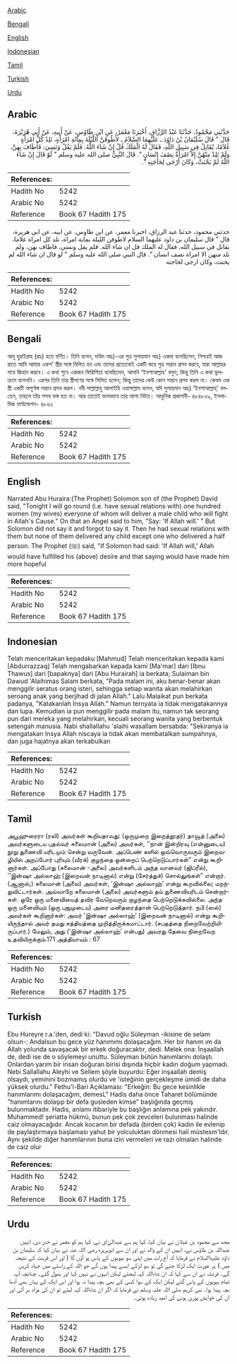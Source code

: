 [Arabic](#arabic)

[Bengali](#bengali)

[English](#english)

[Indonesian](#indonesian)

[Tamil](#tamil)

[Turkish](#turkish)

[Urdu](#urdu)

## Arabic


<div dir="rtl" lang="ar" style={{fontSize:'larger',backgroundColor:'#f8f9fa',padding:20}}>
حَدَّثَنِي مَحْمُودٌ، حَدَّثَنَا عَبْدُ الرَّزَّاقِ، أَخْبَرَنَا مَعْمَرٌ، عَنِ ابْنِ طَاوُسٍ، عَنْ أَبِيهِ، عَنْ أَبِي هُرَيْرَةَ، قَالَ ‏"‏ قَالَ سُلَيْمَانُ بْنُ دَاوُدَ ـ عَلَيْهِمَا السَّلاَمُ ـ لأَطُوفَنَّ اللَّيْلَةَ بِمِائَةِ امْرَأَةٍ، تَلِدُ كُلُّ امْرَأَةٍ غُلاَمًا، يُقَاتِلُ فِي سَبِيلِ اللَّهِ، فَقَالَ لَهُ الْمَلَكُ قُلْ إِنْ شَاءَ اللَّهُ‏.‏ فَلَمْ يَقُلْ وَنَسِيَ، فَأَطَافَ بِهِنَّ، وَلَمْ تَلِدْ مِنْهُنَّ إِلاَّ امْرَأَةٌ نِصْفَ إِنْسَانٍ ‏"‏‏.‏ قَالَ النَّبِيُّ صلى الله عليه وسلم ‏"‏ لَوْ قَالَ إِنْ شَاءَ اللَّهُ لَمْ يَحْنَثْ، وَكَانَ أَرْجَى لِحَاجَتِهِ ‏"‏‏.‏
</div>
<div style={{backgroundColor:'#f8f9fa',padding:20, marginBottom: 10}}><table> <thead> <tr> <th>References:</th> <th></th> </tr> </thead> <tbody><tr><td>Hadith No</td><td>5242</td></tr><tr><td>Arabic No</td><td>5242</td></tr><tr><td>Reference</td><td>Book 67 Hadith 175</td></tr></tbody></table></div>


<div dir="rtl" lang="ar" style={{fontSize:'larger',backgroundColor:'#f8f9fa',padding:20}}>
حدثني محمود، حدثنا عبد الرزاق، اخبرنا معمر، عن ابن طاوس، عن ابيه، عن ابي هريرة، قال " قال سليمان بن داود عليهما السلام لاطوفن الليلة بماية امراة، تلد كل امراة غلاما، يقاتل في سبيل الله، فقال له الملك قل ان شاء الله. فلم يقل ونسي، فاطاف بهن، ولم تلد منهن الا امراة نصف انسان ". قال النبي صلى الله عليه وسلم " لو قال ان شاء الله لم يحنث، وكان ارجى لحاجته
</div>
<div style={{backgroundColor:'#f8f9fa',padding:20, marginBottom: 10}}><table> <thead> <tr> <th>References:</th> <th></th> </tr> </thead> <tbody><tr><td>Hadith No</td><td>5242</td></tr><tr><td>Arabic No</td><td>5242</td></tr><tr><td>Reference</td><td>Book 67 Hadith 175</td></tr></tbody></table></div>

## Bengali


<div dir="ltr" lang="bn" style={{fontSize:'larger',backgroundColor:'#f8f9fa',padding:20}}>
আবূ হুরাইরাহ (রাঃ) হতে বর্ণিত। তিনি বলেন, দাউদ আঃ)-এর পুত্র সুলায়মান আঃ) একদা বলেছিলেন, নিশ্চয়ই আজ রাতে আমি আমার একশ’ স্ত্রীর সঙ্গে মিলিত হব এবং তাদের প্রত্যেকেই একটি করে পুত্র সন্তান প্রসব করবে, যারা আল্লাহর পথে জিহাদ করবে। এ কথা শুনে একজন ফিরিশিতা বলেছিলেন, আপনি ‘ইনশাআল্লাহ’ বলুন; কিন্তু তিনি এ কথা ভুলক্রমে বলেননি। এরপর তিনি তার স্ত্রীগণের সঙ্গে মিলিত হলেন; কিন্তু তাদের কেউ কোন সন্তান প্রসব করল না। কেবল এক স্ত্রী একটি অপূর্ণাঙ্গ সন্তান প্রসব করল। নবী সাল্লাল্লাহু আলাইহি ওয়াসাল্লাম বলেন, যদি সুলায়মান আঃ) ‘ইনশাআল্লাহ্’ বলতেন, তাহলে তাঁর শপথ ভঙ্গ হত না। আর তাতেই ভালভাবে তার আশা মিটত। আধুনিক প্রকাশনী- ৪৮৪৮৫৯, ইসলামিক ফাউন্ডেশন- ৪৮৬২
</div>
<div style={{backgroundColor:'#f8f9fa',padding:20, marginBottom: 10}}><table> <thead> <tr> <th>References:</th> <th></th> </tr> </thead> <tbody><tr><td>Hadith No</td><td>5242</td></tr><tr><td>Arabic No</td><td>5242</td></tr><tr><td>Reference</td><td>Book 67 Hadith 175</td></tr></tbody></table></div>

## English


<div dir="ltr" lang="en" style={{fontSize:'larger',backgroundColor:'#f8f9fa',padding:20}}>
Narrated Abu Huraira:(The Prophet) Solomon son of (the Prophet) David said, "Tonight I will go round (i.e. have sexual relations with) one hundred women (my wives) everyone of whom will deliver a male child who will fight in Allah's Cause." On that an Angel said to him, "Say: 'If Allah will.' " But Solomon did not say it and forgot to say it. Then he had sexual relations with them but none of them delivered any child except one who delivered a half person. The Prophet (ﷺ) said, "If Solomon had said: 'If Allah will,' Allah would have fulfilled his (above) desire and that saying would have made him more hopeful
</div>
<div style={{backgroundColor:'#f8f9fa',padding:20, marginBottom: 10}}><table> <thead> <tr> <th>References:</th> <th></th> </tr> </thead> <tbody><tr><td>Hadith No</td><td>5242</td></tr><tr><td>Arabic No</td><td>5242</td></tr><tr><td>Reference</td><td>Book 67 Hadith 175</td></tr></tbody></table></div>

## Indonesian


<div dir="ltr" lang="id" style={{fontSize:'larger',backgroundColor:'#f8f9fa',padding:20}}>
Telah menceritakan kepadaku [Mahmud] Telah menceritakan kepada kami [Abdurrazzaq] Telah mengabarkan kepada kami [Ma'mar] dari [Ibnu Thawus] dari [bapaknya] dari [Abu Hurairah] ia berkata; Sulaiman bin Dawud 'Alaihimas Salam berkata, "Pada malam ini, aku benar-benar akan menggilir seratus orang isteri, sehingga setiap wanita akan melahirkan seroang anak yang berjihad di jalan Allah." Lalu Malaikat pun berkata padanya, "Katakanlah Insya Allah." Namun ternyata ia tidak mengatakannya dan lupa. Kemudian ia pun menggilir pada malam itu, namun tak seorang pun dari mereka yang melahirkan, kecuali seorang wanita yang berbentuk setengah manusia. Nabi shallallahu 'alaihi wasallam bersabda: "Sekiranya ia mengatakan Insya Allah niscaya ia tidak akan membatalkan sumpahnya, dan juga hajatnya akan terkabulkan
</div>
<div style={{backgroundColor:'#f8f9fa',padding:20, marginBottom: 10}}><table> <thead> <tr> <th>References:</th> <th></th> </tr> </thead> <tbody><tr><td>Hadith No</td><td>5242</td></tr><tr><td>Arabic No</td><td>5242</td></tr><tr><td>Reference</td><td>Book 67 Hadith 175</td></tr></tbody></table></div>

## Tamil


<div dir="ltr" lang="ta" style={{fontSize:'larger',backgroundColor:'#f8f9fa',padding:20}}>
அபூஹுரைரா (ரலி) அவர்கள் கூறியதாவது: (ஒருமுறை இறைத்தூதர்) தாவூத் (அலை) அவர்களுடைய புதல்வர் சுலைமான் (அலை) அவர்கள், ‘‘நான் இன்றிரவு (என்னுடைய) நூறு துணைவி யரிடமும் சென்று வருவேன். அப்பெண் களில் ஒவ்வொருவரும் இறைவழியில் அறப்போர் புரியும் (வீரக்) குழந்தை ஒன்றைப் பெற்றெடுப்பார்கள்” என்று கூறினார்கள். அப்போது (சுலைமான் -அலை) அவர்களிடம் அந்த வானவர் (ஜிப்ரீல்), ‘‘இன்ஷா அல்லாஹ் (இறைவன் நாடினால்) என்று (சேர்த்துச்) சொல்லுங்கள்” என்றார். (ஆனால்,) சுலைமான் (அலை) அவர்கள், ‘இன்ஷா அல்லாஹ்’ என்று கூறவில்லை; மறந்துவிட்டார்கள். அவ்வாறே சுலைமான் (அலை) அவர்களும் தம் துணைவியரிடம் சென்றார்கள். ஒரே ஒரு மனைவியைத் தவிர வேறெவரும் குழந்தை பெற்றெடுக்கவில்லை. அந்த ஒரு மனைவியும் (ஒரு புஜமுடைய) அரை மனிதரைத்தான் பெற்றெடுத்தார். நபி (ஸல்) அவர்கள் கூறினார்கள்: அவர் ‘இன்ஷா அல்லாஹ்’ (இறைவன் நாடினால்) என்று கூறியிருந்தால் அவர் தமது சத்தியத்தை முறித்திருக்கமாட்டார். (சபதத்தை நிறைவேற்றியிருப்பார்.) மேலும், அது (‘இன்ஷா அல்லாஹ்’ என்பது) அவரது தேவை நிறைவேற உதவியிருக்கும்.171 அத்தியாயம் : 67
</div>
<div style={{backgroundColor:'#f8f9fa',padding:20, marginBottom: 10}}><table> <thead> <tr> <th>References:</th> <th></th> </tr> </thead> <tbody><tr><td>Hadith No</td><td>5242</td></tr><tr><td>Arabic No</td><td>5242</td></tr><tr><td>Reference</td><td>Book 67 Hadith 175</td></tr></tbody></table></div>

## Turkish


<div dir="ltr" lang="tr" style={{fontSize:'larger',backgroundColor:'#f8f9fa',padding:20}}>
Ebu Hureyre r.a.'den, dedi ki: "Davud oğlu Süleyman -ikisine de selam olsun-: Andalsun bu gece yüz hanımımı dolaşacağım. Her bir hanım ım da Allah yolunda savaşacak bir erkek doğuracaktır, dedi. Melek ona: İnşaallah de, dedi ise de o söylemeyi unuttu. Süleyman bütün hanımlarını dolaştı. Onlardan yarım bir insan doğuran birisi dışında hiçbir kadın doğum yapmadı. Nebi Sallallahu Aleyhi ve Sellem şöyle buyurdu: Eğer inşaallah demiş olsaydı, yeminini bozmamış olurdu ve 'isteğinin gerçekleşme ümidi de daha yüksek olurdu." Fethu'l-Bari Açıklaması: "Erkeğin: Bu gece kesinlikle hanımlarımı dolaşacağım, demesL" Hadis daha önce Taharet bölümünde "hanımlarını dolaşıp bir defa gusleden kimse" başlığında geçmiş bulunmaktadır. Hadis, anlamı itibariyle bu başlığın anlamına pek yakındır. Muhammed! şeriatta hükmü, bunun pek çok zevceleri bulunması halinde caiz olmayacağıdır. Ancak kocanın bir defada (birden çok) kadın ile evlenip de paylaştırmaya başlaması yahut bir yolculuktan dönmesi hali müstesm'ldır. Aynı şekilde diğer hanımlarının buna izin vermeleri ve razı olmaları halinde de caiz olur
</div>
<div style={{backgroundColor:'#f8f9fa',padding:20, marginBottom: 10}}><table> <thead> <tr> <th>References:</th> <th></th> </tr> </thead> <tbody><tr><td>Hadith No</td><td>5242</td></tr><tr><td>Arabic No</td><td>5242</td></tr><tr><td>Reference</td><td>Book 67 Hadith 175</td></tr></tbody></table></div>

## Urdu


<div dir="rtl" lang="ur" style={{fontSize:'larger',backgroundColor:'#f8f9fa',padding:20}}>
مجھ سے محمود بن غیلان نے بیان کیا، کہا ہم سے عبدالرزاق نے، کہا ہم کو معمر نے خبر دی، انہیں عبداللہ بن طاؤس نے، انہیں ان کے والد نے اور ان سے ابوہریرہ رضی اللہ عنہ نے بیان کیا کہ سلیمان بن داؤد علیہاالسلام نے فرمایا کہ آج رات میں اپنی سو بیویوں کے پاس ہو آؤں گا ( اور اس قربت کے نتیجہ میں ) ہر عورت ایک لڑکا جنے گی تو سو لڑکے ایسے پیدا ہوں گے جو اللہ کے راستے میں جہاد کریں گے۔ فرشتہ نے ان سے کہا کہ ان شاءاللہ کہہ لیجئے لیکن انہوں نے نہیں کہا اور بھول گئے۔ چنانچہ آپ تمام بیویوں کے پاس گئے لیکن ایک کے سوا کسی کے بھی بچہ پیدا نہ ہوا اور اس ایک کے یہاں بھی آدھا بچہ پیدا ہوا۔ نبی کریم صلی اللہ علیہ وسلم نے فرمایا کہ اگر ان شاءاللہ کہہ لیتے تو ان کی مراد بر آتی اور ان کی خواہش پوری ہونے کی امید زیادہ ہوتی۔
</div>
<div style={{backgroundColor:'#f8f9fa',padding:20, marginBottom: 10}}><table> <thead> <tr> <th>References:</th> <th></th> </tr> </thead> <tbody><tr><td>Hadith No</td><td>5242</td></tr><tr><td>Arabic No</td><td>5242</td></tr><tr><td>Reference</td><td>Book 67 Hadith 175</td></tr></tbody></table></div>